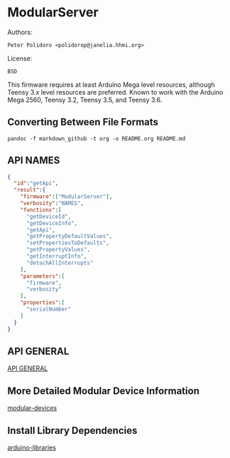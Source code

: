 # ModularServer

Authors:

    Peter Polidoro <polidorop@janelia.hhmi.org>

License:

    BSD

This firmware requires at least Arduino Mega level resources, although Teensy
3.x level resources are preferred. Known to work with the Arduino Mega 2560,
Teensy 3.2, Teensy 3.5, and Teensy 3.6.

## Converting Between File Formats

```shell
pandoc -f markdown_github -t org -o README.org README.md
```

## API NAMES

```json
{
  "id":"getApi",
  "result":{
    "firmware":["ModularServer"],
    "verbosity":"NAMES",
    "functions":[
      "getDeviceId",
      "getDeviceInfo",
      "getApi",
      "getPropertyDefaultValues",
      "setPropertiesToDefaults",
      "getPropertyValues",
      "getInterruptInfo",
      "detachAllInterrupts"
    ],
    "parameters":[
      "firmware",
      "verbosity"
    ],
    "properties":[
      "serialNumber"
    ]
  }
}
```

## API GENERAL

[API GENERAL](./api/)

## More Detailed Modular Device Information

[modular-devices](https://github.com/janelia-modular-devices/modular-devices)

## Install Library Dependencies

[arduino-libraries](https://github.com/janelia-arduino/arduino-libraries)
